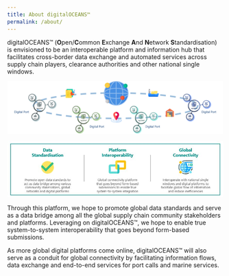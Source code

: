 ```yaml
---
title: About digitalOCEANS™
permalink: /about/
---
```



digitalOCEANS™ (**O**pen/**C**ommon **E**xchange **A**nd **N**etwork **S**tandardisation) is envisioned to be an interoperable platform and information hub that facilitates cross-border data exchange and automated services across supply chain players, clearance authorities and other national single windows.

![overview](/images/overview1.png)


![overview](/images/overview2.JPG)


Through this platform, we hope to promote global data standards and serve as a data bridge among all the global supply chain community stakeholders and platforms. 
Leveraging on digitalOCEANS™, we hope to enable true system-to-system interoperability that goes beyond form-based submissions. 

As more global digital platforms come online, digitalOCEANS™ will also serve as a conduit for global connectivity by facilitating information flows, data exchange and end-to-end services for port calls and marine services.
